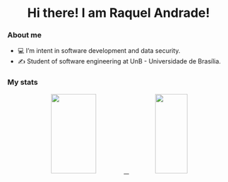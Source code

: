<h1 align="center">Hi there! I am Raquel Andrade!</h1>

### About me
- 💻 I’m intent in software development and data security.
- ✍️ Student of software engineering at UnB - Universidade de Brasília.

### My stats
 
<div align="center">
  <a href="https://github.com/raquel-andrade">
  <img width="45%" height="180em" src="https://github-readme-stats.vercel.app/api?username=raquel-andrade&show_icons=true&theme=tokyonight"/> &nbsp
  <img width="38%" height="180em" src="https://github-readme-stats.vercel.app/api/top-langs/?username=raquel-andrade&layout=compact&theme=tokyonight"/>
</div>
